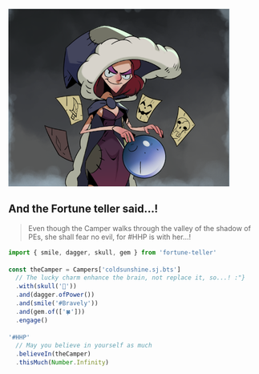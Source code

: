 ![image](big-one.png)

## And the Fortune teller said...!

> Even though the Camper walks through the valley of the shadow of PEs, she shall fear no evil, for #HHP is with her...!


```javascript
import { smile, dagger, skull, gem } from 'fortune-teller'

const theCamper = Campers['coldsunshine.sj.bts']
  // The lucky charm enhance the brain, not replace it, so...! :"}
  .with(skull('🧠'))
  .and(dagger.ofPower())
  .and(smile('#Bravely'))
  .and(gem.of(['🍀']))
  .engage()

'#HHP'
  // May you believe in yourself as much
  .believeIn(theCamper)
  .thisMuch(Number.Infinity)
```